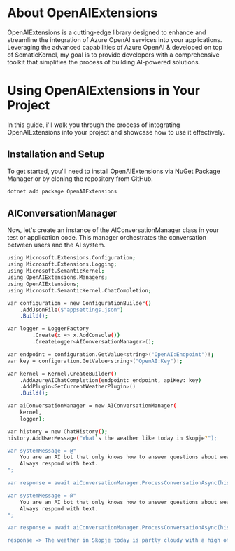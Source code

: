 # About OpenAIExtensions
OpenAIExtensions is a cutting-edge library designed to enhance and streamline the integration of Azure OpenAI services into your applications. 
Leveraging the advanced capabilities of Azure OpenAI & developed on top of SematicKernel, my goal is to provide developers with a comprehensive toolkit that simplifies the process of building AI-powered solutions.


# Using OpenAIExtensions in Your Project

In this guide, i'll walk you through the process of integrating OpenAIExtensions into your project and showcase how to use it effectively.

## Installation and Setup

To get started, you'll need to install OpenAIExtensions via NuGet Package Manager or by cloning the repository from GitHub.

```bash
dotnet add package OpenAIExtensions
```

## AIConversationManager

Now, let's create an instance of the AIConversationManager class in your test or application code. 
This manager orchestrates the conversation between users and the AI system.

```bash
using Microsoft.Extensions.Configuration;
using Microsoft.Extensions.Logging;
using Microsoft.SemanticKernel;
using OpenAIExtensions.Managers;
using OpenAIExtensions;
using Microsoft.SemanticKernel.ChatCompletion;

var configuration = new ConfigurationBuilder()
    .AddJsonFile($"appsettings.json")
    .Build();

var logger = LoggerFactory
        .Create(x => x.AddConsole())
        .CreateLogger<AIConversationManager>();

var endpoint = configuration.GetValue<string>("OpenAI:Endpoint")!;
var key = configuration.GetValue<string>("OpenAI:Key")!;

var kernel = Kernel.CreateBuilder()
    .AddAzureAIChatCompletion(endpoint: endpoint, apiKey: key)
    .AddPlugin<GetCurrentWeatherPlugin>()
    .Build();

var aiConversationManager = new AIConversationManager(
    kernel,
    logger);

var history = new ChatHistory();
history.AddUserMessage("What`s the weather like today in Skopje?");

var systemMessage = @"
    You are an AI bot that only knows how to answer questions about weather.
    Always respond with text.
";

var response = await aiConversationManager.ProcessConversationAsync(history, systemMessage);

var systemMessage = @"
    You are an AI bot that only knows how to answer questions about weather.
    Always respond with text.
";

var response = await aiConversationManager.ProcessConversationAsync(history, systemMessage);

response => The weather in Skopje today is partly cloudy with a high of 15°C.

```

